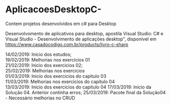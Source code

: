 # AplicacoesDesktopC-
Contem projetos desenvolvidos em c# para Desktop

Desenvolvomento de aplicativos para desktop, apostila Visual Studio:
C# e Visual Studio - Desenvolvimento de aplicações desktop", disponível em https://www.casadocodigo.com.br/products/livro-c-sharp

14/02/2019: Inicio dos estudos;                                                                                                  
19/02/2019: Melhorias nos exercicios 01                                                                                          
21/02/2019: Inicio dos exercicios 02;                                                                                            
25/02/2019: Melhorias nos exercicios                                                                                             
01/03/2019: Inicio dos exercicios do capitulo 03                                                                                   
11/03/2019: Melhorias nos exercicios do capitulo 04                                                                              
13/03/2019: Inicio dos exercicios do capitulo 04
17/03/2019: Inicio da Solução 04. Anterior continha erros;                                                                          25/03/2019: Pacote final da Solução04 - Necessário melhorias no CRUD
